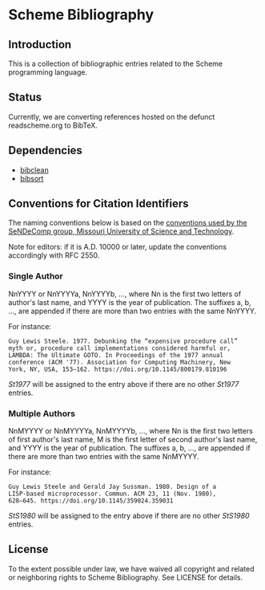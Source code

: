 # Scheme Bibliography

## Introduction

This is a collection of bibliographic entries related to the Scheme programming
language.

## Status

Currently, we are converting references hosted on the defunct readscheme.org to
BibTeX.

## Dependencies

- [bibclean](https://ctan.org/pkg/bibclean)
- [bibsort](https://ctan.org/pkg/bibsort)

## Conventions for Citation Identifiers

The naming conventions below is based on the [conventions used by the SeNDeComp
group, Missouri University of Science and Technology][conv].

Note for editors: if it is A.D. 10000 or later, update the conventions
accordingly with RFC 2550.

[conv]: https://web.mst.edu/~sendecomp/docs/conventions_for_bibtex.pdf

### Single Author

NnYYYY or NnYYYYa, NnYYYYb, ..., where Nn is the first two letters of author's
last name, and YYYY is the year of publication. The suffixes a, b, ..., are
appended if there are more than two entries with the same NnYYYY.

For instance:

    Guy Lewis Steele. 1977. Debunking the “expensive procedure call”
    myth or, procedure call implementations considered harmful or,
    LAMBDA: The Ultimate GOTO. In Proceedings of the 1977 annual
    conference (ACM '77). Association for Computing Machinery, New
    York, NY, USA, 153–162. https://doi.org/10.1145/800179.810196

*St1977* will be assigned to the entry above if there are no other *St1977*
entries.

### Multiple Authors

NnMYYYY or NnMYYYYa, NnMYYYYb, ..., where Nn is the first two letters of first
author's last name, M is the first letter of second author's last name, and
YYYY is the year of publication. The suffixes a, b, ..., are appended if there
are more than two entries with the same NnMYYYY.

For instance:

    Guy Lewis Steele and Gerald Jay Sussman. 1980. Design of a
    LISP-based microprocessor. Commun. ACM 23, 11 (Nov. 1980),
    628–645. https://doi.org/10.1145/359024.359031

*StS1980* will be assigned to the entry above if there are no other *StS1980*
entries.

## License

To the extent possible under law, we have waived all copyright and related or
neighboring rights to Scheme Bibliography. See LICENSE for details.
